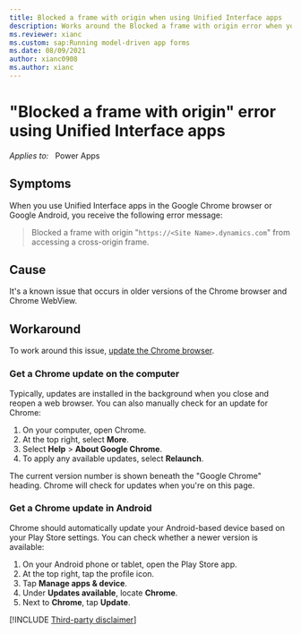 ```yaml
---
title: Blocked a frame with origin when using Unified Interface apps
description: Works around the Blocked a frame with origin error when you use Unified Interface apps in Google Chrome or Android.
ms.reviewer: xianc
ms.custom: sap:Running model-driven app forms
ms.date: 08/09/2021
author: xianc0908
ms.author: xianc
---
```

# "Blocked a frame with origin" error using Unified Interface apps

_Applies to:_ &nbsp; Power Apps

## Symptoms

When you use Unified Interface apps in the Google Chrome browser or Google Android, you receive the following error message:

> Blocked a frame with origin "`https://<Site Name>.dynamics.com`" from accessing a cross-origin frame.

## Cause

It's a known issue that occurs in older versions of the Chrome browser and Chrome WebView.

## Workaround

To work around this issue, [update the Chrome browser](https://support.google.com/chrome/answer/95414).

### Get a Chrome update on the computer

Typically, updates are installed in the background when you close and reopen a web browser. You can also manually check for an update for Chrome:

1. On your computer, open Chrome.
1. At the top right, select **More**.
1. Select **Help** > **About Google Chrome**.
1. To apply any available updates, select **Relaunch**.

The current version number is shown beneath the "Google Chrome" heading. Chrome will check for updates when you're on this page.

### Get a Chrome update in Android

Chrome should automatically update your Android-based device based on your Play Store settings. You can check whether a newer version is available:

1. On your Android phone or tablet, open the Play Store app.
1. At the top right, tap the profile icon.
1. Tap **Manage apps & device**.
1. Under **Updates available**, locate **Chrome**.
1. Next to **Chrome**, tap **Update**.

[!INCLUDE [Third-party disclaimer](../../../includes/third-party-disclaimer.md)]
